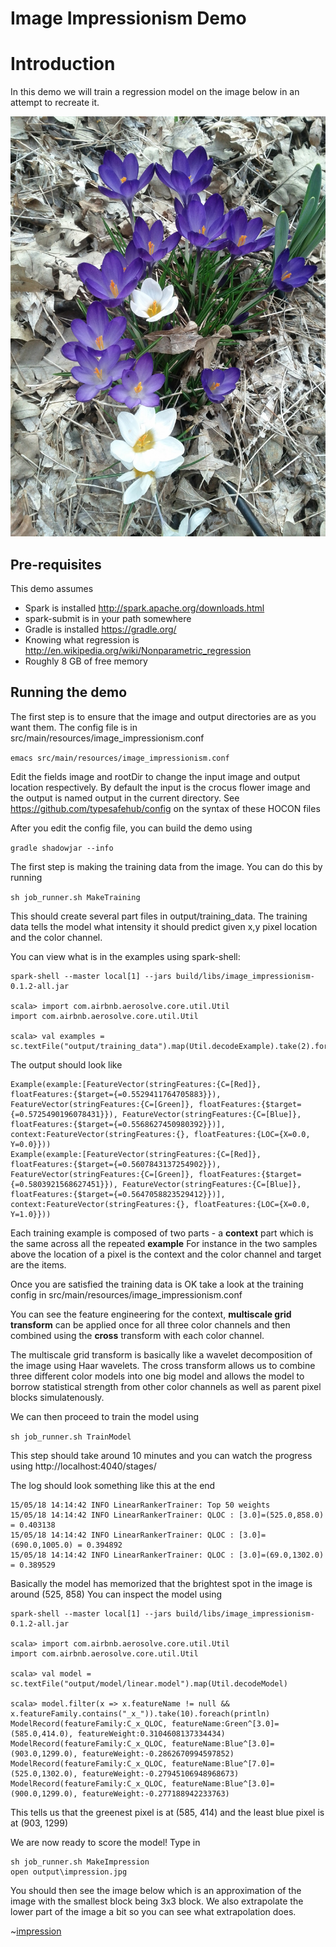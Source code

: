 Image Impressionism Demo
========================

# Introduction

In this demo we will train a regression model on the image below in an attempt to recreate it.

![crocus](crocus.jpg)

## Pre-requisites

This demo assumes

  * Spark is installed http://spark.apache.org/downloads.html
  * spark-submit is in your path somewhere
  * Gradle is installed https://gradle.org/
  * Knowing what regression is http://en.wikipedia.org/wiki/Nonparametric_regression
  * Roughly 8 GB of free memory

## Running the demo

The first step is to ensure that the image and output directories are as you want them.
The config file is in src/main/resources/image_impressionism.conf

`emacs src/main/resources/image_impressionism.conf`

Edit the fields image and rootDir to change the input image and output location respectively.
By default the input is the crocus flower image and the output is named output in the current directory.
See https://github.com/typesafehub/config on the syntax of these HOCON files

After you edit the config file, you can build the demo using

`gradle shadowjar --info`

The first step is making the training data from the image. You can do this by running

`sh job_runner.sh MakeTraining`

This should create several part files in output/training_data. The training data tells
the model what intensity it should predict given x,y pixel location and the color channel.

You can view what is in the examples using spark-shell:

```
spark-shell --master local[1] --jars build/libs/image_impressionism-0.1.2-all.jar 

scala> import com.airbnb.aerosolve.core.util.Util
import com.airbnb.aerosolve.core.util.Util

scala> val examples = sc.textFile("output/training_data").map(Util.decodeExample).take(2).foreach(println)
```

The output should look like

```
Example(example:[FeatureVector(stringFeatures:{C=[Red]}, floatFeatures:{$target={=0.5529411764705883}}), FeatureVector(stringFeatures:{C=[Green]}, floatFeatures:{$target={=0.5725490196078431}}), FeatureVector(stringFeatures:{C=[Blue]}, floatFeatures:{$target={=0.5568627450980392}})], context:FeatureVector(stringFeatures:{}, floatFeatures:{LOC={X=0.0, Y=0.0}}))
Example(example:[FeatureVector(stringFeatures:{C=[Red]}, floatFeatures:{$target={=0.5607843137254902}}), FeatureVector(stringFeatures:{C=[Green]}, floatFeatures:{$target={=0.5803921568627451}}), FeatureVector(stringFeatures:{C=[Blue]}, floatFeatures:{$target={=0.5647058823529412}})], context:FeatureVector(stringFeatures:{}, floatFeatures:{LOC={X=0.0, Y=1.0}}))
```

Each training example is composed of two parts - a **context** part which is the same across all the repeated **example**
For instance in the two samples above the location of a pixel is the context and the color channel and target are the items.

Once you are satisfied the training data is OK take a look at the training config in src/main/resources/image_impressionism.conf

You can see the feature engineering for the context, **multiscale grid transform** can be applied once for all three color channels
and then combined using the **cross** transform with each color channel.

The multiscale grid transform is basically like a wavelet decomposition of the image using Haar wavelets.
The cross transform allows us to combine three different color models into one big model and allows
the model to borrow statistical strength from other color channels as well as parent pixel blocks simulatenously.

We can then proceed to train the model using

`sh job_runner.sh TrainModel`

This step should take around 10 minutes and you can watch the progress using http://localhost:4040/stages/

The log should look something like this at the end

```
15/05/18 14:14:42 INFO LinearRankerTrainer: Top 50 weights
15/05/18 14:14:42 INFO LinearRankerTrainer: QLOC : [3.0]=(525.0,858.0) = 0.403138
15/05/18 14:14:42 INFO LinearRankerTrainer: QLOC : [3.0]=(690.0,1005.0) = 0.394892
15/05/18 14:14:42 INFO LinearRankerTrainer: QLOC : [3.0]=(69.0,1302.0) = 0.389529
```

Basically the model has memorized that the brightest spot in the image is around (525, 858)
You can inspect the model using

```
spark-shell --master local[1] --jars build/libs/image_impressionism-0.1.2-all.jar 

scala> import com.airbnb.aerosolve.core.util.Util
import com.airbnb.aerosolve.core.util.Util

scala> val model = sc.textFile("output/model/linear.model").map(Util.decodeModel)

scala> model.filter(x => x.featureName != null && x.featureFamily.contains("_x_")).take(10).foreach(println)
ModelRecord(featureFamily:C_x_QLOC, featureName:Green^[3.0]=(585.0,414.0), featureWeight:0.3104608137334434)
ModelRecord(featureFamily:C_x_QLOC, featureName:Blue^[3.0]=(903.0,1299.0), featureWeight:-0.2862670994597852)
ModelRecord(featureFamily:C_x_QLOC, featureName:Blue^[7.0]=(525.0,1302.0), featureWeight:-0.27945106948968673)
ModelRecord(featureFamily:C_x_QLOC, featureName:Blue^[3.0]=(900.0,1299.0), featureWeight:-0.277188942233763)
```

This tells us that the greenest pixel is at (585, 414) and the least blue pixel is at (903, 1299)

We are now ready to score the model! Type in

```
sh job_runner.sh MakeImpression
open output\impression.jpg
```

You should then see the image below which is an approximation of the image with the smallest block being 3x3 block.
We also extrapolate the lower part of the image a bit so you can see what extrapolation does.

~[impression](impression.jpg)
